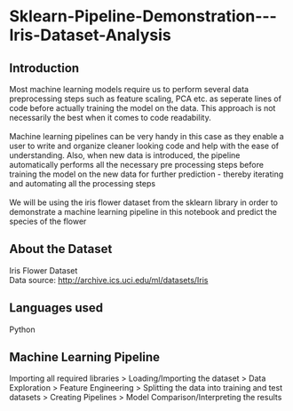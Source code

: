 # Sklearn-Pipeline-Demonstration---Iris-Dataset-Analysis
## Introduction
Most machine learning models require us to perform several data preprocessing steps such as feature scaling, PCA etc. as seperate lines of code before actually training the model on the data. This approach is not necessarily the best when it comes to code readability.
<br />
<br />
Machine learning pipelines can be very handy in this case as they enable a user to write and organize cleaner looking code and help with the ease of understanding. Also, when new data is introduced, the pipeline automatically performs all the necessary pre processing steps before training the model on the new data for further prediction - thereby iterating and automating all the processing steps
<br />
<br />
We will be using the iris flower dataset from the sklearn library in order to demonstrate a machine learning pipeline in this notebook and predict the species of the flower
<br />
## About the Dataset
Iris Flower Dataset
<br />Data source: http://archive.ics.uci.edu/ml/datasets/Iris
<br />
## Languages used
Python
<br />
## Machine Learning Pipeline
Importing all required libraries > Loading/Importing the dataset > Data Exploration > Feature Engineering > Splitting the data into training and test datasets > Creating Pipelines > Model Comparison/Interpreting the results
